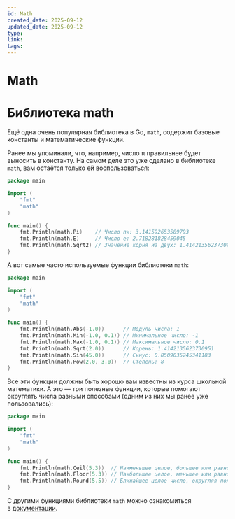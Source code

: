 ```yaml
---
id: Math
created_date: 2025-09-12
updated_date: 2025-09-12
type:
link:
tags:
---
```


# Math

# Библиотека math

Ещё одна очень популярная библиотека в Go, `math`, содержит базовые константы и математические функции.

Ранее мы упоминали, что, например, число π правильнее будет выносить в константу. На самом деле это уже сделано в библиотеке `math`, вам остаётся только ей воспользоваться:

```go
package main

import (
	"fmt"
	"math"
)

func main() {
	fmt.Println(math.Pi)    // Число пи: 3.141592653589793
	fmt.Println(math.E)     // Число e: 2.718281828459045
	fmt.Println(math.Sqrt2) // Значение корня из двух: 1.4142135623730951
}
```

А вот самые часто используемые функции библиотеки `math`:

```go
package main

import (
	"fmt"
	"math"
)

func main() {
	fmt.Println(math.Abs(-1.0))      // Модуль числа: 1
	fmt.Println(math.Min(-1.0, 0.1)) // Минимальное число: -1
	fmt.Println(math.Max(-1.0, 0.1)) // Максимальное число: 0.1
	fmt.Println(math.Sqrt(2.0))      // Корень: 1.4142135623730951
	fmt.Println(math.Sin(45.0))      // Синус: 0.8509035245341183
	fmt.Println(math.Pow(2.0, 3.0))  // Степень: 8
}
```

Все эти функции должны быть хорошо вам известны из курса школьной математики. А это — три полезные функции, которые помогают округлять числа разными способами (одним из них мы ранее уже пользовались):

```go
package main

import (
	"fmt"
	"math"
)

func main() {
	fmt.Println(math.Ceil(5.3))  // Наименьшее целое, большее или равное числу: 6
	fmt.Println(math.Floor(5.3)) // Наибольшее целое, меньшее или равное числу: 5
	fmt.Println(math.Round(5.5)) // Ближайшее целое число, округляя половину от нуля: 6
}
```

С другими функциями библиотеки `math` можно ознакомиться в [документации](https://pkg.go.dev/math).